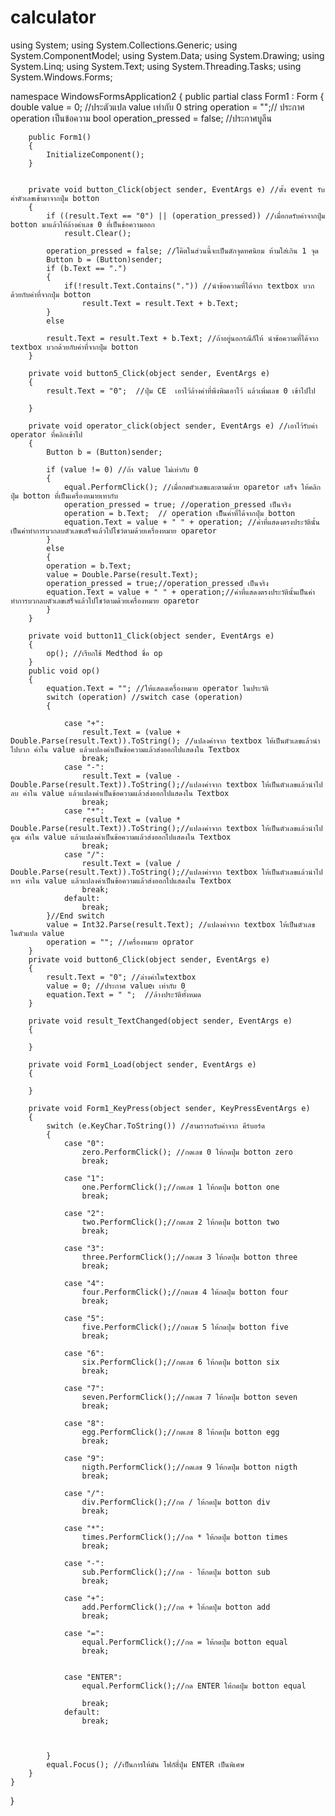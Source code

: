 # calculator
using System;
using System.Collections.Generic;
using System.ComponentModel;
using System.Data;
using System.Drawing;
using System.Linq;
using System.Text;
using System.Threading.Tasks;
using System.Windows.Forms;

namespace WindowsFormsApplication2
{
    public partial class Form1 : Form
    {
        double value = 0; //ประตัวแปล value เท่ากับ 0
        string operation = "";// ประกาศ operation เป็นข้อความ
        bool operation_pressed = false; //ประกาศบูลีน

        public Form1()
        {
            InitializeComponent();
        }

    
        private void button_Click(object sender, EventArgs e) //ตั้ง event รับค่าตัวเลขเข้ามาจากปุ่ม botton 
        {
            if ((result.Text == "0") || (operation_pressed)) //เมื่อกดรับค่าจากปุ่ม botton มาแล้วให้ล้างค่าเลข 0 ที่เป็นข้อความออก
                result.Clear();

            operation_pressed = false; //โค๊ตในส่วนนี้จะเป็นดักจุดทศนิยม ห้ามใส่เกิน 1 จุด
            Button b = (Button)sender;
            if (b.Text == ".")
            {
                if(!result.Text.Contains(".")) //นำข้อความที่ได้จาก textbox บวกด้วยกับค่าที่จากปุ่ม botton
                    result.Text = result.Text + b.Text;
            }
            else

            result.Text = result.Text + b.Text; //ถ้าอยู่นอกรณีก็ให้ นำข้อความที่ได้จาก textbox บวกด้วยกับค่าที่จากปุ่ม botton
        }

        private void button5_Click(object sender, EventArgs e)
        {
            result.Text = "0";  //ปุ่ม CE  เอาไว้ล้างค่าที่พึงพิมเอาไว้ แล้วเพิ่มเลข 0 เข้าไปไป
        
        }

        private void operator_click(object sender, EventArgs e) //เอาไว้รับค่า operator ที่คลิกเข้าไป
        {
            Button b = (Button)sender;

            if (value != 0) //ถ้า value ไม่เท่ากับ 0
            {
                equal.PerformClick(); //เมื่อกดตัวเลขและตามด้วย oparetor เสร็จ ให้คลิกปุ่ม botton ที่เป็นเครื่องหมายเทากับ
                operation_pressed = true; //operation_pressed เป็นจริง
                operation = b.Text;  // operation เป็็นค่าที่ได้จากปุ่ม botton
                equation.Text = value + " " + operation; //ค่าที่แสดงตรงประวัตินั้นเป็นค่าทำการบวกลบตัวเลขเสร็จแล้วไปโชว์ตามด้วยเครื่องหมาย oparetor
            }
            else
            { 
            operation = b.Text;
            value = Double.Parse(result.Text);
            operation_pressed = true;//operation_pressed เป็นจริง
            equation.Text = value + " " + operation;//ค่าที่แสดงตรงประวัตินั้นเป็นค่าทำการบวกลบตัวเลขเสร็จแล้วไปโชว์ตามด้วยเครื่องหมาย oparetor
            }
        }

        private void button11_Click(object sender, EventArgs e)
        {
            op(); //เรียกใช้ Medthod ชื่อ op
        }
        public void op()
        {
            equation.Text = ""; //ให้แสดงเครื่องหมาย operator ในประวัติ 
            switch (operation) //switch case (operation)
            {

                case "+":
                    result.Text = (value + Double.Parse(result.Text)).ToString(); //แปลงค่าจาก textbox ให้เป็นตัวเลขแล้วนำไปบวก ค่าใน value แล้วแปลงค่าเป็นข้อความแล้วส่งออกไปแสดงใน Textbox
                    break;
                case "-":
                    result.Text = (value - Double.Parse(result.Text)).ToString();//แปลงค่าจาก textbox ให้เป็นตัวเลขแล้วนำไปลบ ค่าใน value แล้วแปลงค่าเป็นข้อความแล้วส่งออกไปแสดงใน Textbox
                    break;
                case "*":
                    result.Text = (value * Double.Parse(result.Text)).ToString();//แปลงค่าจาก textbox ให้เป็นตัวเลขแล้วนำไปคูณ ค่าใน value แล้วแปลงค่าเป็นข้อความแล้วส่งออกไปแสดงใน Textbox
                    break;
                case "/":
                    result.Text = (value / Double.Parse(result.Text)).ToString();//แปลงค่าจาก textbox ให้เป็นตัวเลขแล้วนำไปหาร ค่าใน value แล้วแปลงค่าเป็นข้อความแล้วส่งออกไปแสดงใน Textbox
                    break;
                default:
                    break;
            }//End switch
            value = Int32.Parse(result.Text); //แปลงค่าจาก textbox ให้เป็นตัวเลข ในตัวแปล value
            operation = ""; //เครื่องหมาย oprator
        }
        private void button6_Click(object sender, EventArgs e)
        {
            result.Text = "0"; //ล่างค่าในtextbox
            value = 0; //ประกาศ valueเ เท่ากับ 0 
            equation.Text = " ";  //ล้างประวัติทั้งหมด
        }

        private void result_TextChanged(object sender, EventArgs e)
        {

        }

        private void Form1_Load(object sender, EventArgs e)
        {

        }

        private void Form1_KeyPress(object sender, KeyPressEventArgs e)
        {
            switch (e.KeyChar.ToString()) //สามรารถรับค่าจาก คีร์บอร์ด
            {
                case "0":
                    zero.PerformClick(); //กดเลข 0 ให้กดปุ่ม botton zero
                    break;

                case "1":
                    one.PerformClick();//กดเลข 1 ให้กดปุ่ม botton one
                    break;

                case "2":
                    two.PerformClick();//กดเลข 2 ให้กดปุ่ม botton two
                    break;

                case "3":
                    three.PerformClick();//กดเลข 3 ให้กดปุ่ม botton three
                    break;

                case "4":
                    four.PerformClick();//กดเลข 4 ให้กดปุ่ม botton four
                    break;

                case "5":
                    five.PerformClick();//กดเลข 5 ให้กดปุ่ม botton five
                    break;

                case "6":
                    six.PerformClick();//กดเลข 6 ให้กดปุ่ม botton six
                    break;

                case "7":
                    seven.PerformClick();//กดเลข 7 ให้กดปุ่ม botton seven
                    break;

                case "8":
                    egg.PerformClick();//กดเลข 8 ให้กดปุ่ม botton egg
                    break;

                case "9":
                    nigth.PerformClick();//กดเลข 9 ให้กดปุ่ม botton nigth
                    break;

                case "/":
                    div.PerformClick();//กด / ให้กดปุ่ม botton div
                    break;

                case "*":
                    times.PerformClick();//กด * ให้กดปุ่ม botton times
                    break;

                case "-":
                    sub.PerformClick();//กด - ให้กดปุ่ม botton sub
                    break;

                case "+":
                    add.PerformClick();//กด + ให้กดปุ่ม botton add
                    break;

                case "=":
                    equal.PerformClick();//กด = ให้กดปุ่ม botton equal
                    break;


                case "ENTER":
                    equal.PerformClick();//กด ENTER ให้กดปุ่ม botton equal

                    break;
                default:
                    break;



            }
            equal.Focus(); //เป็นการให้มัน โฟกัสี่ปุ่ม ENTER เป็นพิเศษ
        }
    }
}
